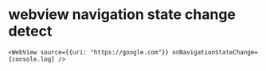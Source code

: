 # webview navigation state change detect

```
<WebView source={{uri: "https://google.com"}} onNavigationStateChange={console.log} />
```
